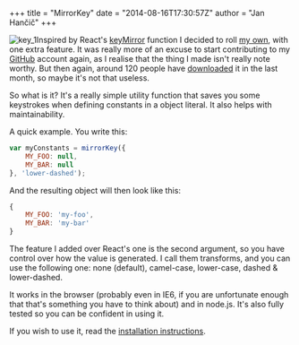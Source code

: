 +++
title = "MirrorKey"
date = "2014-08-16T17:30:57Z"
author = "Jan Hančič"
+++

![key_1](/post_images/key_1.jpg)Inspired by React's [keyMirror](https://github.com/facebook/react/blob/master/src/utils/keyMirror.js) function I decided to roll [my own](https://github.com/janhancic/mirrorkey), with one extra feature. It was really more of an excuse to start contributing to my [GitHub](https://github.com/janhancic) account again, as I realise that the thing I made isn't really note worthy. But then again, around 120 people have [downloaded](https://www.npmjs.org/package/mirrorkey) it in the last month, so maybe it's not that useless.

So what is it? It's a really simple utility function that saves you some keystrokes when defining constants in a object literal. It also helps with maintainability.

A quick example. You write this:

```js
var myConstants = mirrorKey({
    MY_FOO: null,
    MY_BAR: null
}, 'lower-dashed');
```

And the resulting object will then look like this:

```js
{
    MY_FOO: 'my-foo',
    MY_BAR: 'my-bar'
}
```

The feature I added over React's one is the second argument, so you have control over how the value is generated. I call them transforms, and you can use the following one: none (default), camel-case, lower-case, dashed & lower-dashed.

It works in the browser (probably even in IE6, if you are unfortunate enough that that's something you have to think about) and in node.js. It's also fully tested so you can be confident in using it.

If you wish to use it, read the [installation instructions](https://github.com/janhancic/mirrorkey#installation).

